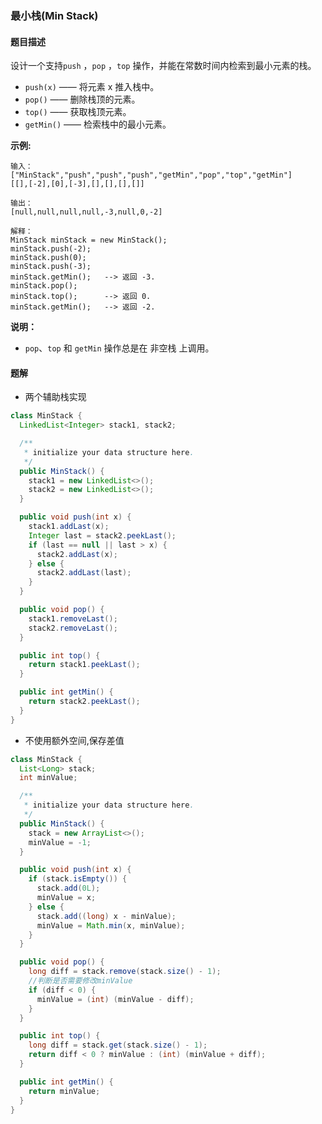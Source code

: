### 最小栈(Min Stack)

#### 题目描述

设计一个支持`push` ，`pop` ，`top` 操作，并能在常数时间内检索到最小元素的栈。

- `push(x)` —— 将元素 x 推入栈中。
- `pop()` —— 删除栈顶的元素。
- `top()` —— 获取栈顶元素。
- `getMin()` —— 检索栈中的最小元素。

**示例:**

```
输入：
["MinStack","push","push","push","getMin","pop","top","getMin"]
[[],[-2],[0],[-3],[],[],[],[]]

输出：
[null,null,null,null,-3,null,0,-2]

解释：
MinStack minStack = new MinStack();
minStack.push(-2);
minStack.push(0);
minStack.push(-3);
minStack.getMin();   --> 返回 -3.
minStack.pop();
minStack.top();      --> 返回 0.
minStack.getMin();   --> 返回 -2.
```

**说明：**

- `pop`、`top` 和 `getMin` 操作总是在 非空栈 上调用。

#### 题解

- 两个辅助栈实现

```java
class MinStack {
  LinkedList<Integer> stack1, stack2;

  /**
   * initialize your data structure here.
   */
  public MinStack() {
    stack1 = new LinkedList<>();
    stack2 = new LinkedList<>();
  }

  public void push(int x) {
    stack1.addLast(x);
    Integer last = stack2.peekLast();
    if (last == null || last > x) {
      stack2.addLast(x);
    } else {
      stack2.addLast(last);
    }
  }

  public void pop() {
    stack1.removeLast();
    stack2.removeLast();
  }

  public int top() {
    return stack1.peekLast();
  }

  public int getMin() {
    return stack2.peekLast();
  }
}
```

- 不使用额外空间,保存差值

```java
class MinStack {
  List<Long> stack;
  int minValue;

  /**
   * initialize your data structure here.
   */
  public MinStack() {
    stack = new ArrayList<>();
    minValue = -1;
  }

  public void push(int x) {
    if (stack.isEmpty()) {
      stack.add(0L);
      minValue = x;
    } else {
      stack.add((long) x - minValue);
      minValue = Math.min(x, minValue);
    }
  }

  public void pop() {
    long diff = stack.remove(stack.size() - 1);
    //判断是否需要修改minValue
    if (diff < 0) {
      minValue = (int) (minValue - diff);
    }
  }

  public int top() {
    long diff = stack.get(stack.size() - 1);
    return diff < 0 ? minValue : (int) (minValue + diff);
  }

  public int getMin() {
    return minValue;
  }
}
```
